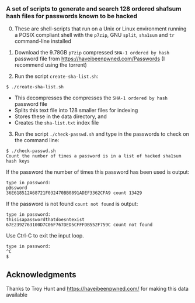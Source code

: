 ### A set of scripts to generate and search 128 ordered sha1sum hash files for passwords known to be hacked  

0. These are shell-scripts that run on a Unix or Linux environment running a POSIX compliant shell with the `p7zip`, GNU `split`, `sha1sum` and `tr` command-line installed

1. Download the 9.78GB `p7zip` compressed `SHA-1 ordered by hash` password file from https://haveibeenpwned.com/Passwords (I recommend using the torrent) 

2. Run the script `create-sha-list.sh`:

```
$ ./create-sha-list.sh
```

* This decompresses the compresses the `SHA-1 ordered by hash` password file
* Splits this text file into 128 smaller files for indexing
* Stores these in the data directory, and
* Creates the `sha-list.txt` index file

3. Run the script `./check-passwd.sh` and type in the passwords to check on the command line:

```
$ ./check-passwd.sh
Count the number of times a password is in a list of hacked sha1sum hash keys
```

If the password the number of times this password has been used is output:

```
type in password:
p@ssword
36E618512A68721F032470BB0891ADEF3362CFA9 count 13429
```

If the password is not found `count not found` is output:

```
type in password:
thisisapasswordthatdoesntexist
67E2392763100D7C06F767DED5CFFFDB552F759C count not found
```

Use Ctrl-C to exit the input loop.

```
type in password:
^C
$ 
```


## Acknowledgments

Thanks to Troy Hunt and https://haveibeenpwned.com/  for making this data available
